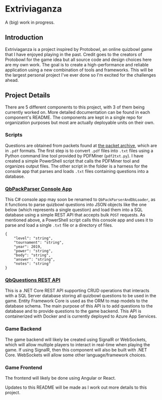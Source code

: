 # Extriviaganza

A (big) work in progress.

## Introduction

Extriviaganza is a project inspired by Protobowl, an online quizbowl game that I have enjoyed playing in the past. Credit goes to the creators of Protobowl for the game idea but all source code and design choices here are my own work. The goal is to create a high-performance and reliable application using a new combination of tools and frameworks. This will be the largest personal project I've ever done so I'm excited for the challenges ahead.

## Project Details

There are 5 different components to this project, with 3 of them being currently worked on. More detailed documentation can be found in each component's README. The components are kept in a single repo for organization purposes but most are actually deployable units on their own.

### Scripts

Questions are obtained from packets found at [the packet archive](http://quizbowlpackets.com/), which are in `.pdf` formats. The first step is to convert `.pdf` files into `.txt` files using a Python command line tool provided by PDFMiner (`pdf2txt.py`). I have created a simple PowerShell script that calls the PDFMiner tool and organizes output files. The other script in the folder is a harness for the console app that parses and loads `.txt` files containing questions into a database.

### [QbPackParser Console App](https://github.com/sherryhli/Extriviaganza/tree/master/QbPackParser)

This C# console app may soon be renamed to `QbPackParserAndDbLoader`, as it functions to parse quizbowl questions into JSON objects like the one below (which represents a single question) and load them into a SQL database using a simple REST API that accepts bulk `POST` requests. As mentioned above, a PowerShell script calls this console app and uses it to parse and load a single `.txt` file or a directory of files.

```
{
    "level": "string",
    "tournament": "string",
    "year": 2019,
    "power": "string",
    "body": "string",
    "answer": "string",
    "notes": "string"
}
```

### [QbQuestions REST API](https://github.com/sherryhli/Extriviaganza/tree/master/QbQuestionsAPI)

This is a .NET Core REST API supporting CRUD operations that interacts with a SQL Server database storing all quizbowl questions to be used in the game. Entity Framework Core is used as the ORM to map models to the database schema. The main purpose of this API is to add questions to the database and to provide questions to the game backend. This API is containerized with Docker and is currently deployed to Azure App Services.

### Game Backend

The game backend will likely be created using SignalR or WebSockets, which will allow multiple players to interact in real-time when playing the game. If using SignalR, then this component will also be built with .NET Core. WebSockets will allow some other language/framework choices.

### Game Frontend

The frontend will likely be done using Angular or React.

Updates to this README will be made as I work out more details to this project.